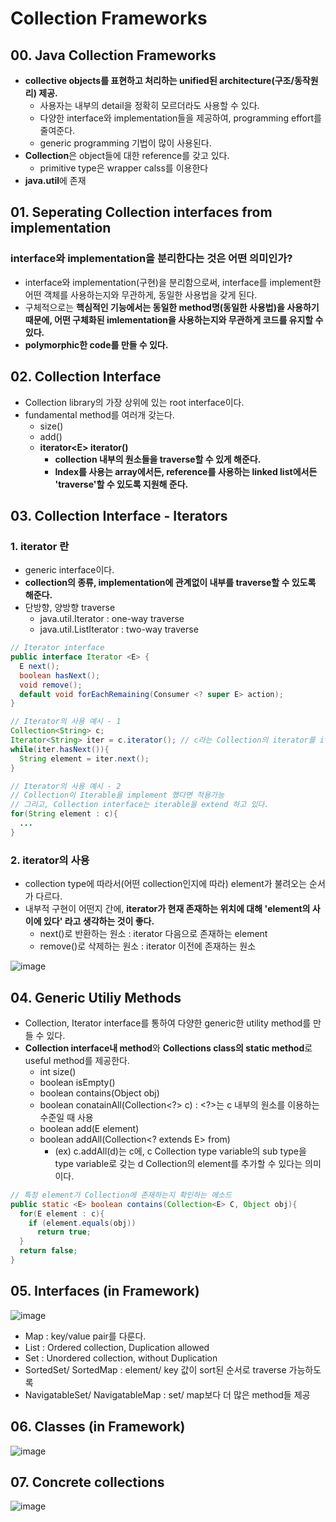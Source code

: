 # Collection Frameworks


## 00. Java Collection Frameworks
  - **collective objects를 표현하고 처리하는 unified된 architecture(구조/동작원리) 제공.**
    - 사용자는 내부의 detail을 정확히 모르더라도 사용할 수 있다.
    - 다양한 interface와 implementation들을 제공하여, programming effort를 줄여준다.
    - generic programming 기법이 많이 사용된다.
  - **Collection**은 object들에 대한 reference를 갖고 있다.
    - primitive type은 wrapper calss를 이용한다
  - **java.util**에 존재


## 01. Seperating Collection interfaces from implementation

### interface와 implementation을 분리한다는 것은 어떤 의미인가?
  - interface와 implementation(구현)을 분리함으로써, interface를 implement한 어떤 객체를 사용하는지와 무관하게, 동일한 사용법을 갖게 된다.
  - 구체적으로는 **핵심적인 기능에서는 동일한 method명(동일한 사용법)을 사용하기 때문에, 어떤 구체화된 imlementation을 사용하는지와 무관하게 코드를 유지할 수 있다.**
  - **polymorphic한 code를 만들 수 있다.**


## 02. Collection Interface
  - Collection library의 가장 상위에 있는 root interface이다.
  - fundamental method를 여러개 갖는다.
    - size()
    - add()
    - **iterator\<E> iterator()**
      - **collection 내부의 원소들을 traverse할 수 있게 해준다.**
      - **Index를 사용는 array에서든, reference를 사용하는 linked list에서든 'traverse'할 수 있도록 지원해 준다.**


## 03. Collection Interface - Iterators

### 1. iterator 란
  - generic interface이다.
  - **collection의 종류, implementation에 관계없이 내부를 traverse할 수 있도록 해준다.**
  - 단방향, 양방향 traverse
    - java.util.Iterator<T> : one-way traverse
    - java.util.ListIterator<T> : two-way traverse

```java
// Iterator interface
public interface Iterator <E> {
  E next();
  boolean hasNext();
  void remove();
  default void forEachRemaining(Consumer <? super E> action);
}

// Iterator의 사용 예시 - 1
Collection<String> c;
Iterator<String> iter = c.iterator(); // c라는 Collection의 iterator를 iter에 할당
while(iter.hasNext()){
  String element = iter.next();
}

// Iterator의 사용 예시 - 2
// Collection이 Iterable을 implement 했다면 적용가능
// 그리고, Collection interface는 iterable을 extend 하고 있다.
for(String element : c){
  ...
}
```

### 2. iterator의 사용
  - collection type에 따라서(어떤 collection인지에 따라) element가 불려오는 순서가 다르다.
  - 내부적 구현이 어떤지 간에, **iterator가 현재 존재하는 위치에 대해 'element의 사이에 있다' 라고 생각하는 것이 좋다.**
    - next()로 반환하는 원소 : iterator 다음으로 존재하는 element
    - remove()로 삭제하는 원소 : iterator 이전에 존재하는 원소

![image](https://user-images.githubusercontent.com/59442344/121659546-5fdf8780-cadd-11eb-85ce-43af8374e16e.png)


## 04. Generic Utiliy Methods
  - Collection, Iterator interface를 통하여 다양한 generic한 utility method를 만들 수 있다.
  - **Collection interface내 method**와 **Collections class의 static method**로 useful method를 제공한다.
    - int size()
    - boolean isEmpty()
    - boolean contains(Object obj)
    - boolean conatainAll(Collection<?> c) : \<?\>는 c 내부의 원소를 이용하는 수준일 때 사용
    - boolean add(E element)
    - boolean addAll(Collection<? extends E> from)
      - (ex) c.addAll(d)는 c에, c Collection type variable의 sub type을 type variable로 갖는 d Collection의 element를 추가할 수 있다는 의미이다.
    
    
```java
// 특정 element가 Collection에 존재하는지 확인하는 메소드
public static <E> boolean contains(Collection<E> C, Object obj){
  for(E element : c){
    if (element.equals(obj))
      return true;
  }
  return false;
}
```


## 05. Interfaces (in Framework)

![image](https://user-images.githubusercontent.com/59442344/121661562-493a3000-cadf-11eb-845d-f3af01fc2ca5.png)

  - Map : key/value pair를 다룬다.
  - List : Ordered collection, Duplication allowed
  - Set : Unordered collection, without Duplication 
  - SortedSet/ SortedMap : element/ key 값이 sort된 순서로 traverse 가능하도록
  - NavigatableSet/ NavigatableMap : set/ map보다 더 많은 method들 제공


## 06. Classes (in Framework)

![image](https://user-images.githubusercontent.com/59442344/121662097-e5643700-cadf-11eb-947f-08e3d9bca519.png)


## 07. Concrete collections

![image](https://user-images.githubusercontent.com/59442344/121662478-5b689e00-cae0-11eb-934e-77fe1454fc1f.png)





